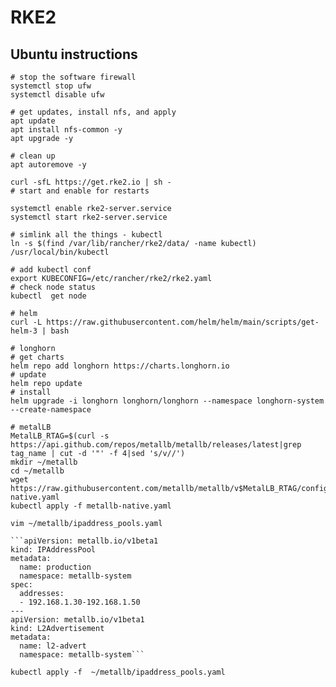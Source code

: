 # RKE2
## Ubuntu instructions

```
# stop the software firewall
systemctl stop ufw
systemctl disable ufw

# get updates, install nfs, and apply
apt update
apt install nfs-common -y
apt upgrade -y

# clean up
apt autoremove -y

curl -sfL https://get.rke2.io | sh -
# start and enable for restarts

systemctl enable rke2-server.service
systemctl start rke2-server.service

# simlink all the things - kubectl
ln -s $(find /var/lib/rancher/rke2/data/ -name kubectl) /usr/local/bin/kubectl

# add kubectl conf
export KUBECONFIG=/etc/rancher/rke2/rke2.yaml
# check node status
kubectl  get node

# helm
curl -L https://raw.githubusercontent.com/helm/helm/main/scripts/get-helm-3 | bash

# longhorn
# get charts
helm repo add longhorn https://charts.longhorn.io
# update
helm repo update
# install
helm upgrade -i longhorn longhorn/longhorn --namespace longhorn-system --create-namespace

# metalLB
MetalLB_RTAG=$(curl -s https://api.github.com/repos/metallb/metallb/releases/latest|grep tag_name | cut -d '"' -f 4|sed 's/v//')
mkdir ~/metallb
cd ~/metallb
wget https://raw.githubusercontent.com/metallb/metallb/v$MetalLB_RTAG/config/manifests/metallb-native.yaml
kubectl apply -f metallb-native.yaml

vim ~/metallb/ipaddress_pools.yaml

```apiVersion: metallb.io/v1beta1
kind: IPAddressPool
metadata:
  name: production
  namespace: metallb-system
spec:
  addresses:
  - 192.168.1.30-192.168.1.50
---
apiVersion: metallb.io/v1beta1
kind: L2Advertisement
metadata:
  name: l2-advert
  namespace: metallb-system```
 
kubectl apply -f  ~/metallb/ipaddress_pools.yaml
```